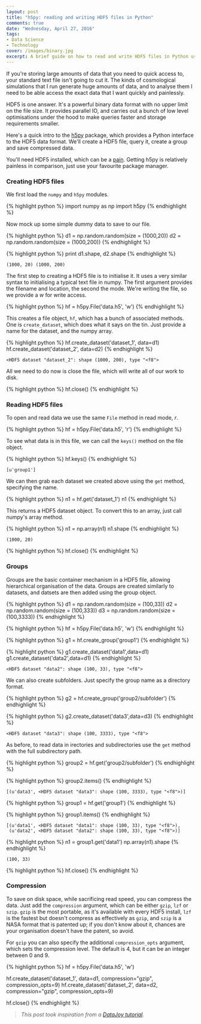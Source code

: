 ```yaml
---
layout: post
title: "h5py: reading and writing HDF5 files in Python"
comments: true
date: "Wednesday, April 27, 2016"
tags:
- Data Science
- Technology
cover: /images/binary.jpg
excerpt: A brief guide on how to read and write HDF5 files in Python using the h5py package
---
```


If you're storing large amounts of data that you need to quick access to, your standard text file isn't going to cut it. The kinds of cosmological simulations that I run generate huge amounts of data, and to analyse them I need to be able access the exact data that I want quickly and painlessly.

HDF5 is one answer. It's a powerful binary data format with no upper limit on the file size. It provides parallel IO, and carries out a bunch of low level optimisations under the hood to make queries faster and storage requirements smaller.

Here's a quick intro to the [h5py](http://www.h5py.org/) package, which provides a Python interface to the HDF5 data format. We'll create a HDF5 file, query it, create a group and save compressed data.

You'll need HDF5 installed, which can be a [pain](https://www.hdfgroup.org/HDF5/release/obtainsrc.html). Getting h5py is relatively painless in comparison, just use your favourite package manager.

### Creating HDF5 files

We first load the `numpy` and `h5py` modules.


{% highlight python %}
import numpy as np
import h5py
{% endhighlight %}

Now mock up some simple dummy data to save to our file.


{% highlight python %}
d1 = np.random.random(size = (1000,20))
d2 = np.random.random(size = (1000,200))
{% endhighlight %}


{% highlight python %}
print d1.shape, d2.shape
{% endhighlight %}

    (1000, 20) (1000, 200)


The first step to creating a HDF5 file is to initialise it. It uses a very similar syntax to initialising a typical text file in numpy. The first argument provides the filename and location, the second the mode. We're writing the file, so we provide a *w* for write access.


{% highlight python %}
hf = h5py.File('data.h5', 'w')
{% endhighlight %}

This creates a file object, `hf`, which has a bunch of associated methods. One is `create_dataset`, which does what it says on the tin. Just provide a name for the dataset, and the numpy array.


{% highlight python %}
hf.create_dataset('dataset_1', data=d1)
hf.create_dataset('dataset_2', data=d2)
{% endhighlight %}




    <HDF5 dataset "dataset_2": shape (1000, 200), type "<f8">



All we need to do now is close the file, which will write all of our work to disk.


{% highlight python %}
hf.close()
{% endhighlight %}

### Reading HDF5 files

To open and read data we use the same `File` method in read mode, *r*.


{% highlight python %}
hf = h5py.File('data.h5', 'r')
{% endhighlight %}

To see what data is in this file, we can call the `keys()` method on the file object.


{% highlight python %}
hf.keys()
{% endhighlight %}




    [u'group1']



We can then grab each dataset we created above using the `get` method, specifying the name.


{% highlight python %}
n1 = hf.get('dataset_1')
n1
{% endhighlight %}

This returns a HDF5 dataset object. To convert this to an array, just call numpy's array method.


{% highlight python %}
n1 = np.array(n1)
n1.shape
{% endhighlight %}




    (1000, 20)




{% highlight python %}
hf.close()
{% endhighlight %}

### Groups

Groups are the basic container mechanism in a HDF5 file, allowing hierarchical organisation of the data. Groups are created similarly to datasets, and datsets are then added using the group object.


{% highlight python %}
d1 = np.random.random(size = (100,33))
d2 = np.random.random(size = (100,333))
d3 = np.random.random(size = (100,3333))
{% endhighlight %}


{% highlight python %}
hf = h5py.File('data.h5', 'w')
{% endhighlight %}


{% highlight python %}
g1 = hf.create_group('group1')
{% endhighlight %}


{% highlight python %}
g1.create_dataset('data1',data=d1)
g1.create_dataset('data2',data=d1)
{% endhighlight %}




    <HDF5 dataset "data2": shape (100, 33), type "<f8">



We can also create subfolders. Just specify the group name as a directory format.


{% highlight python %}
g2 = hf.create_group('group2/subfolder')
{% endhighlight %}


{% highlight python %}
g2.create_dataset('data3',data=d3)
{% endhighlight %}




    <HDF5 dataset "data3": shape (100, 3333), type "<f8">



As before, to read data in irectories and subdirectories use the `get` method with the full subdirectory path.


{% highlight python %}
group2 = hf.get('group2/subfolder')
{% endhighlight %}


{% highlight python %}
group2.items()
{% endhighlight %}




    [(u'data3', <HDF5 dataset "data3": shape (100, 3333), type "<f8">)]




{% highlight python %}
group1 = hf.get('group1')
{% endhighlight %}


{% highlight python %}
group1.items()
{% endhighlight %}




    [(u'data1', <HDF5 dataset "data1": shape (100, 33), type "<f8">),
     (u'data2', <HDF5 dataset "data2": shape (100, 33), type "<f8">)]




{% highlight python %}
n1 = group1.get('data1')
np.array(n1).shape
{% endhighlight %}




    (100, 33)




{% highlight python %}
hf.close()
{% endhighlight %}

### Compression

To save on disk space, while sacrificing read speed, you can compress the data. Just add the `compression` argument, which can be either `gzip`, `lzf` or `szip`. `gzip` is the most portable, as it's available with every HDF5 install, `lzf` is the fastest but doesn't compress as effectively as `gzip`, and `szip` is a NASA format that is patented up; if you don't know about it, chances are your organisation doesn't have the patent, so avoid.

For `gzip` you can also specify the additional `compression_opts` argument, which sets the compression level. The default is 4, but it can be an integer between 0 and 9.


{% highlight python %}
hf = h5py.File('data.h5', 'w')

hf.create_dataset('dataset_1', data=d1, compression="gzip", compression_opts=9)
hf.create_dataset('dataset_2', data=d2, compression="gzip", compression_opts=9)

hf.close()
{% endhighlight %}



> *This post took inspiration from a [DataJoy tutorial](https://www.getdatajoy.com/learn/Read_and_Write_HDF5_from_Python).*
